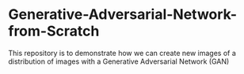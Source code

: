 # Generative-Adversarial-Network-from-Scratch
This repository is to demonstrate how we can create new images of a distribution of images with a Generative Adversarial Network (GAN)
